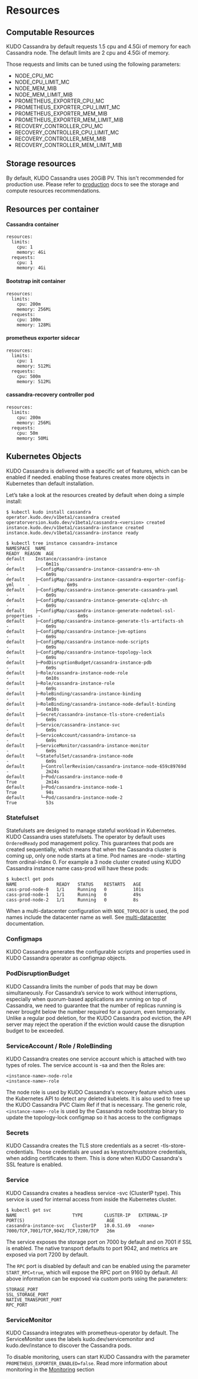 # Resources

## Computable Resources

KUDO Cassandra by default requests 1.5 cpu and 4.5Gi of memory for each
Cassandra node. The default limits are 2 cpu and 4.5Gi of memory.

Those requests and limits can be tuned using the following parameters:

- NODE_CPU_MC
- NODE_CPU_LIMIT_MC
- NODE_MEM_MIB
- NODE_MEM_LIMIT_MIB
- PROMETHEUS_EXPORTER_CPU_MC
- PROMETHEUS_EXPORTER_CPU_LIMIT_MC
- PROMETHEUS_EXPORTER_MEM_MIB
- PROMETHEUS_EXPORTER_MEM_LIMIT_MIB
- RECOVERY_CONTROLLER_CPU_MC
- RECOVERY_CONTROLLER_CPU_LIMIT_MC
- RECOVERY_CONTROLLER_MEM_MIB
- RECOVERY_CONTROLLER_MEM_LIMIT_MIB

## Storage resources

By default, KUDO Cassandra uses 20GiB PV. This isn't recommended for production
use. Please refer to [production](./production.md) docs to see the storage and
compute resources recommendations.

## Resources per container

#### Cassandra container

```
resources:
  limits:
    cpu: 1
    memory: 4Gi
  requests:
    cpu: 1
    memory: 4Gi
```

#### Bootstrap init container

```
resources:
  limits:
    cpu: 200m
    memory: 256Mi
  requests:
    cpu: 100m
    memory: 128Mi
```

#### prometheus exporter sidecar

```
resources:
  limits:
    cpu: 1
    memory: 512Mi
  requests:
    cpu: 500m
    memory: 512Mi
```

#### cassandra-recovery controller pod

```
resources:
  limits:
    cpu: 200m
    memory: 256Mi
  requests:
    cpu: 50m
    memory: 50Mi
```

## Kubernetes Objects

KUDO Cassandra is delivered with a specific set of features, which can be
enabled if needed. enabling those features creates more objects in Kubernetes
than default installation.

Let’s take a look at the resources created by default when doing a simple
install:

```
$ kubectl kudo install cassandra
operator.kudo.dev/v1beta1/cassandra created
operatorversion.kudo.dev/v1beta1/cassandra-<version> created
instance.kudo.dev/v1beta1/cassandra-instance created
instance.kudo.dev/v1beta1/cassandra-instance ready

$ kubectl tree instance cassandra-instance
NAMESPACE  NAME                                                             READY  REASON  AGE
default    Instance/cassandra-instance                                      -              6m11s
default    ├─ConfigMap/cassandra-instance-cassandra-env-sh                  -              6m9s
default    ├─ConfigMap/cassandra-instance-cassandra-exporter-config-yml     -              6m9s
default    ├─ConfigMap/cassandra-instance-generate-cassandra-yaml           -              6m9s
default    ├─ConfigMap/cassandra-instance-generate-cqlshrc-sh               -              6m9s
default    ├─ConfigMap/cassandra-instance-generate-nodetool-ssl-properties  -              6m9s
default    ├─ConfigMap/cassandra-instance-generate-tls-artifacts-sh         -              6m9s
default    ├─ConfigMap/cassandra-instance-jvm-options                       -              6m9s
default    ├─ConfigMap/cassandra-instance-node-scripts                      -              6m9s
default    ├─ConfigMap/cassandra-instance-topology-lock                     -              6m9s
default    ├─PodDisruptionBudget/cassandra-instance-pdb                     -              6m9s
default    ├─Role/cassandra-instance-node-role                              -              6m10s
default    ├─Role/cassandra-instance-role                                   -              6m9s
default    ├─RoleBinding/cassandra-instance-binding                         -              6m9s
default    ├─RoleBinding/cassandra-instance-node-default-binding            -              6m10s
default    ├─Secret/cassandra-instance-tls-store-credentials                -              6m9s
default    ├─Service/cassandra-instance-svc                                 -              6m9s
default    ├─ServiceAccount/cassandra-instance-sa                           -              6m9s
default    ├─ServiceMonitor/cassandra-instance-monitor                      -              6m9s
default    └─StatefulSet/cassandra-instance-node                            -              6m9s
default      ├─ControllerRevision/cassandra-instance-node-659c89769d        -              2m24s
default      ├─Pod/cassandra-instance-node-0                                True           2m14s
default      ├─Pod/cassandra-instance-node-1                                True           94s
default      └─Pod/cassandra-instance-node-2                                True           53s
```

### Statefulset

Statefulsets are designed to manage stateful workload in Kubernetes. KUDO
Cassandra uses statefulsets. The operator by default uses `OrderedReady` pod
management policy. This guarantees that pods are created sequentially, which
means that when the Cassandra cluster is coming up, only one node starts at a
time. Pod names are <instance-name>-node-<ordinal-index> starting from
ordinal-index 0. For example a 3 node cluster created using KUDO Cassandra
instance name cass-prod will have these pods:

```
$ kubectl get pods
NAME               READY   STATUS    RESTARTS   AGE
cass-prod-node-0   1/1     Running   0          101s
cass-prod-node-1   1/1     Running   0          49s
cass-prod-node-2   1/1     Running   0          8s
```

When a multi-datacenter configuration with `NODE_TOPOLOGY` is used, the pod
names include the datacenter name as well. See
[multi-datacenter](./multidatacenter.md) documentation.

### Configmaps

KUDO Cassandra generates the configurable scripts and properties used in KUDO
Cassandra operator as configmap objects.

### PodDisruptionBudget

KUDO Cassandra limits the number of pods that may be down simultaneously. For
Cassandra’s service to work without interruptions, especially when quorum-based
applications are running on top of Cassandra, we need to guarantee that the
number of replicas running is never brought below the number required for a
quorum, even temporarily. Unlike a regular pod deletion, for the KUDO Cassandra
pod eviction, the API server may reject the operation if the eviction would
cause the disruption budget to be exceeded.

### ServiceAccount / Role / RoleBinding

KUDO Cassandra creates one service account which is attached with two types of
roles. The service account is <instance-name>-sa and then the Roles are:

```
<instance-name>-node-role
<instance-name>-role
```

The node role is used by KUDO Cassandra's recovery feature which uses the
Kubernetes API to detect any deleted kubelets. It is also used to free up the
KUDO Cassandra PVC Claim Ref if that is necessary. The generic role,
`<instance-name>-role` is used by the Cassandra node bootstrap binary to update
the topology-lock configmap so it has access to the configmaps

### Secrets

KUDO Cassandra creates the TLS store credentials as a secret
<instance-name>-tls-store-credentials. Those credentials are used as
keystore/truststore credentials, when adding certificates to them. This is done
when KUDO Cassandra's SSL feature is enabled.

### Service

KUDO Cassandra creates a headless service <instance-name>-svc (ClusterIP type).
This service is used for internal access from inside the Kubernetes cluster.

```
$ kubectl get svc
NAME                     TYPE        CLUSTER-IP   EXTERNAL-IP   PORT(S)                               AGE
cassandra-instance-svc   ClusterIP   10.0.51.69   <none>        7000/TCP,7001/TCP,9042/TCP,7200/TCP   26m
```

The service exposes the storage port on 7000 by default and on 7001 if SSL is
enabled. The native transport defaults to port 9042, and metrics are exposed via
port 7200 by default.

The `RPC` port is disabled by default and can be enabled using the parameter
`START_RPC=true`, which will expose the RPC port on 9160 by default. All above
information can be exposed via custom ports using the parameters:

```
STORAGE_PORT
SSL_STORAGE_PORT
NATIVE_TRANSPORT_PORT
RPC_PORT
```

### ServiceMonitor

KUDO Cassandra integrates with prometheus-operator by default. The
ServiceMonitor uses the labels kudo.dev/servicemonitor and kudo.dev/instance to
discover the Cassandra pods.

To disable monitoring, users can start KUDO Cassandra with the parameter
`PROMETHEUS_EXPORTER_ENABLED=false`. Read more information about monitoring in
the [Monitoring](./monitoring.md) section
